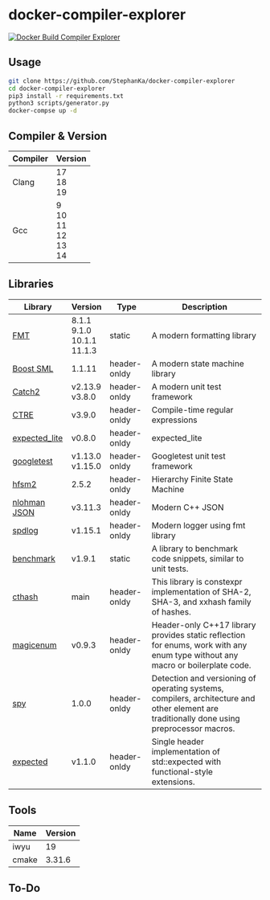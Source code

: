 # docker-compiler-explorer

[![Docker Build Compiler Explorer](https://github.com/StephanKa/docker-compiler-explorer/actions/workflows/build.yaml/badge.svg?branch=main)](https://github.com/StephanKa/docker-compiler-explorer/actions/workflows/build.yaml)

## Usage

```bash
git clone https://github.com/StephanKa/docker-compiler-explorer
cd docker-compiler-explorer
pip3 install -r requirements.txt
python3 scripts/generator.py
docker-compse up -d
```

## Compiler & Version

| Compiler | Version |
|----------|---------|
| Clang | 17<br/>18<br/>19 |
| Gcc | 9<br/>10<br/>11<br/>12<br/>13<br/>14 |

## Libraries

| Library | Version | Type | Description |
|----------|---------|-----|-----|
| [ FMT ](https://github.com/fmtlib/fmt.git) | 8.1.1<br/>9.1.0<br/>10.1.1<br/>11.1.3 | static | A modern formatting library |
| [ Boost SML ](https://github.com/boost-ext/sml.git) | 1.1.11 | header-onldy | A modern state machine library |
| [ Catch2 ](https://github.com/catchorg/Catch2.git) | v2.13.9<br/>v3.8.0 | header-onldy | A modern unit test framework |
| [ CTRE ](https://github.com/hanickadot/compile-time-regular-expressions.git) | v3.9.0 | header-onldy | Compile-time regular expressions |
| [ expected_lite ](https://github.com/martinmoene/expected-lite.git) | v0.8.0 | header-onldy | expected_lite |
| [ googletest ](https://github.com/google/googletest.git) | v1.13.0<br/>v1.15.0 | header-onldy | Googletest unit test framework |
| [ hfsm2 ](https://github.com/andrew-gresyk/HFSM2.git) | 2.5.2 | header-onldy | Hierarchy Finite State Machine |
| [ nlohman JSON ](https://github.com/nlohmann/json.git) | v3.11.3 | header-onldy | Modern C++ JSON |
| [ spdlog ](https://github.com/gabime/spdlog.git) | v1.15.1 | header-onldy | Modern logger using fmt library |
| [ benchmark ](https://github.com/google/benchmark.git) | v1.9.1 | static | A library to benchmark code snippets, similar to unit tests. |
| [ cthash ](https://github.com/hanickadot/cthash.git) | main | header-onldy | This library is constexpr implementation of SHA-2, SHA-3, and xxhash family of hashes. |
| [ magicenum ](https://github.com/Neargye/magic_enum.git) | v0.9.3 | header-onldy | Header-only C++17 library provides static reflection for enums, work with any enum type without any macro or boilerplate code. |
| [ spy ](https://github.com/jfalcou/spy.git) | 1.0.0 | header-onldy | Detection and versioning of operating systems, compilers, architecture and other element are traditionally done using preprocessor macros. |
| [ expected ](https://github.com/TartanLlama/expected.git) | v1.1.0 | header-onldy | Single header implementation of std::expected with functional-style extensions. |

## Tools

| Name | Version |
|----------|---------|
| iwyu | 19 |
| cmake | 3.31.6 |

## To-Do